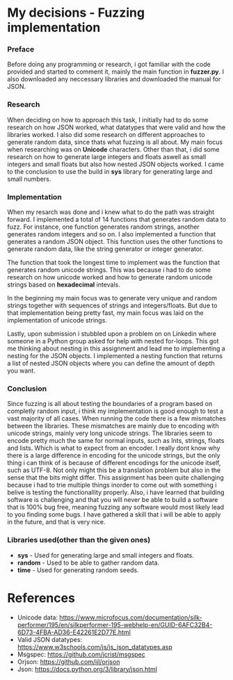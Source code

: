 # My decisions - Fuzzing implementation
### **Preface**
Before doing any programming or research, i got familiar with the code provided and started to comment it, mainly the main function in **fuzzer.py**. I also downloaded any neccessary libraries and downloaded the manual for JSON. 

### **Research**
When deciding on how to approach this task, I initially had to do some research on how JSON worked, what datatypes that were valid and how the libraries worked. I also did some research on different approaches to generate random data, since thats what fuzzing is all about. My main focus when researching was on **Unicode** characters. Other than that, i did some research on how to generate large integers and floats aswell as small integers and small floats but also how nested JSON objects worked. I came to the conclusion to use the build in **sys** library for generating large and small numbers.

### **Implementation**
When my resarch was done and i knew what to do the path was straight forward. I implemented a total of 14 functions that generates random data to fuzz. For instance, one function generates random strings, another generates random integers and so on. I also implemented a function that generates a random JSON object. This function uses the other functions to generate random data, like the string generator or integer generator. 

The function that took the longest time to implement was the function that generates random unicode strings. This was because i had to do some research on how unicode worked and how to generate random unicode strings based on **hexadecimal** intevals.

In the beginning my main focus was to generate very unique and random strings together with sequences of strings and integers/floats. But due to that implementation being pretty fast, my main focus was laid on the implementation of unicode strings.

Lastly, upon submission i stubbled upon a problem on on Linkedin where someone in a Python group asked for help with nested for-loops. This got me thinking about nesting in this assignment and lead me to implementing a nesting for the JSON objects. I implemented a nesting function that returns a list of nested JSON objects where you can define the amount of depth you want.

### **Conclusion**
Since fuzzing is all about testing the boundaries of a program based on completly random input, i think my implementation is good enough to test a vast majority of all cases. When running the code there is a few mismatches between the libraries. These mismatches are mainly due to encoding with unicode strings, mainly very long unicode strings. The libraries seem to encode pretty much the same for normal inputs, such as Ints, strings, floats and lists. Which is what to expect from an encoder. I really dont know why there is a large difference in encoding for the unicode strings, but the only thing i can think of is because of different encodings for the unicode itself, such as UTF-8. Not only might this be a translation problem but also in the sense that the bits might differ. This assignment has been quite challenging because i had to trie multiple things inorder to come out with something i belive is testing the functionallity properly. Also, i have learned that building software is challenging and that you will never be able to build a software that is 100% bug free, meaning fuzzing any software would most likely lead to you finding some bugs. I have gathered a skill that i will be able to apply in the future, and that is very nice.

### Libraries used(other than the given ones)
- **sys** - Used for generating large and small integers and floats.
- **random** - Used to be able to gather random data.
- **time** - Used for generating random seeds.

# References
- Unicode data: https://www.microfocus.com/documentation/silk-performer/195/en/silkperformer-195-webhelp-en/GUID-6AFC32B4-6D73-4FBA-AD36-E42261E2D77E.html 
- Valid JSON datatypes: https://www.w3schools.com/js/js_json_datatypes.asp
- Msgspec: https://github.com/jcrist/msgspec
- Orjson: https://github.com/ijl/orjson
- Json: https://docs.python.org/3/library/json.html